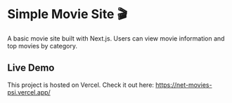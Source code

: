 # Simple Movie Site 🎬
A basic movie site built with Next.js. Users can view movie information and top movies by category.

## Live Demo
This project is hosted on Vercel. Check it out here: https://net-movies-psi.vercel.app/
